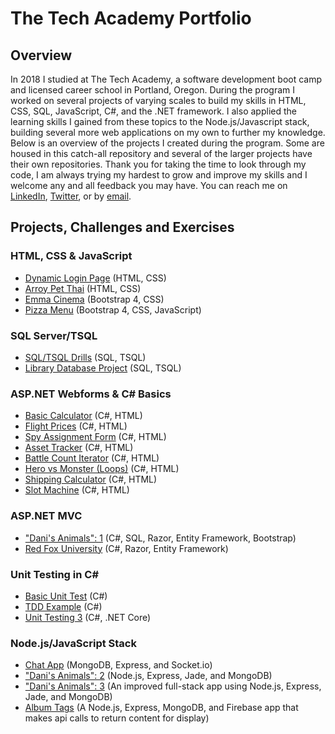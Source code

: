 # The Tech Academy Portfolio
## Overview
In 2018 I studied at The Tech Academy, a software development boot camp and licensed career school in Portland, Oregon. During the program I worked on several projects of varying scales to build my skills in HTML, CSS, SQL, JavaScript, C#, and the .NET framework. I also applied the learning skills I gained from these topics to the Node.js/Javascript stack, building several more web applications on my own to further my knowledge. Below is an overview of the projects I created during the program. Some are housed in this catch-all repository and several of the larger projects have their own repositories. Thank you for taking the time to look through my code, I am always trying my hardest to grow and improve my skills and I welcome any and all feedback you may have. You can reach me on [LinkedIn](https://www.linkedin.com/in/jhunschejones), [Twitter](https://twitter.com/jhunschejones), or by [email](mailto:contact@joshuahunschejones.com).

## Projects, Challenges and Exercises

### HTML, CSS & JavaScript
* [Dynamic Login Page](https://github.com/jhunschejones/The-Tech-Academy-Projects/tree/master/login) (HTML, CSS) 
* [Arroy Pet Thai](https://github.com/jhunschejones/Arroy-Pet-Thai) (HTML, CSS)
* [Emma Cinema](https://github.com/jhunschejones/Emma-Cinema) (Bootstrap 4, CSS)
* [Pizza Menu](https://github.com/jhunschejones/pizza-menu) (Bootstrap 4, CSS, JavaScript)

### SQL Server/TSQL
* [SQL/TSQL Drills](https://github.com/jhunschejones/The-Tech-Academy-Projects/tree/master/SQL%20Drills) (SQL, TSQL)
* [Library Database Project](https://github.com/jhunschejones/The-Tech-Academy-Projects/tree/master/library) (SQL, TSQL)

### ASP.NET Webforms & C# Basics
* [Basic Calculator](https://github.com/jhunschejones/The-Tech-Academy-C--Part-1/tree/master/Challenge10) (C#, HTML)
* [Flight Prices](https://github.com/jhunschejones/The-Tech-Academy-C--Part-1/tree/master/CS-ASP_022) (C#, HTML)
* [Spy Assignment Form](https://github.com/jhunschejones/The-Tech-Academy-C--Part-1/tree/master/Challenge19) (C#, HTML)
* [Asset Tracker](https://github.com/jhunschejones/The-Tech-Academy-C--Part-1/tree/master/Challenge23) (C#, HTML)
* [Battle Count Iterator](https://github.com/jhunschejones/The-Tech-Academy-C--Part-1/tree/master/ChallengeForXmenBattleCount) (C#, HTML)
* [Hero vs Monster (Loops)](https://github.com/jhunschejones/The-Tech-Academy-C--Part-2/tree/master/CS-ASP_027) (C#, HTML)
* [Shipping Calculator](https://github.com/jhunschejones/The-Tech-Academy-C--Part-2/tree/master/Challenge34) (C#, HTML)
* [Slot Machine](https://github.com/jhunschejones/The-Tech-Academy-C--Part-2/tree/master/SlotMachine) (C#, HTML)

### ASP.NET MVC
* ["Dani's Animals": 1](https://github.com/jhunschejones/The-Tech-Academy-C--Part-2/tree/master/DaniAnimals) (C#, SQL, Razor, Entity Framework, Bootstrap)
* [Red Fox University](https://github.com/jhunschejones/The-Tech-Academy-Projects/tree/master/RedFoxUniversity) (C#, Razor, Entity Framework)

### Unit Testing in C#
* [Basic Unit Test](https://github.com/jhunschejones/The-Tech-Academy-Projects/tree/master/FirstUnitTest) (C#)
* [TDD Example](https://github.com/jhunschejones/The-Tech-Academy-Projects/tree/master/SalaryCalculatorTest) (C#)
* [Unit Testing 3](https://github.com/jhunschejones/The-Tech-Academy-Projects/tree/master/Polymorphism) (C#, .NET Core)

### Node.js/JavaScript Stack
* [Chat App](https://github.com/jhunschejones/The-Tech-Academy-Projects/tree/master/node/Chat%20App) (MongoDB, Express, and Socket.io)
* ["Dani's Animals": 2](https://github.com/jhunschejones/The-Tech-Academy-Projects/tree/master/node/Dani%20Animals%202) (Node.js, Express, Jade, and MongoDB)
* ["Dani's Animals": 3](https://github.com/jhunschejones/Dani-Animals-3) (An improved full-stack app using Node.js, Express, Jade, and MongoDB)
* [Album Tags](https://github.com/jhunschejones/Album-Tags) (A Node.js, Express, MongoDB, and Firebase app that makes api calls to return content for display)
